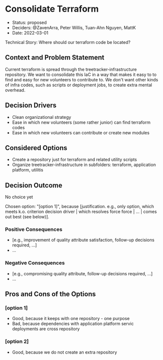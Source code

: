 # Consolidate Terraform

* Status: proposed
* Deciders: @ZavenArra, Peter Willis, Tuan-Ahn Nguyen, MattK
* Date: 2022-03-01 

Technical Story: Where should our terraform code be located? 

## Context and Problem Statement

Current terraform is spread through the treetracker-infrastructure repository.  We want to consolidate this IaC in a way that makes it easy to to find and easy for new volunteers to contribute to.  We don't want other kinds of infra codes, such as scripts or deployment jobs, to create extra mental overhead. 


## Decision Drivers <!-- optional -->

* Clean organizational strategy
* Ease in which new volunteers (some rather junior) can find terraform codes
* Ease in which new volunteers can contribute or create new modules

## Considered Options

* Create a repository just for terraform and related utility scripts
* Organize treetracker-infrastructure in subfolders: terraform, application platform, utilitis

## Decision Outcome

No choice yet

Chosen option: "[option 1]", because [justification. e.g., only option, which meets k.o. criterion decision driver | which resolves force force | … | comes out best (see below)].

### Positive Consequences <!-- optional -->

* [e.g., improvement of quality attribute satisfaction, follow-up decisions required, …]
* …

### Negative Consequences <!-- optional -->

* [e.g., compromising quality attribute, follow-up decisions required, …]
* …

## Pros and Cons of the Options <!-- optional -->

### [option 1]

* Good, because it keeps with one repository - one purpose
* Bad, because dependencies with application platform servic deployments are cross repository

### [option 2]

* Good, because we do not create an extra repository


